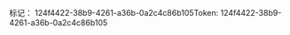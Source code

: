 <span data-ttu-id="363ce-101">标记： 124f4422-38b9-4261-a36b-0a2c4c86b105</span><span class="sxs-lookup"><span data-stu-id="363ce-101">Token: 124f4422-38b9-4261-a36b-0a2c4c86b105</span></span>